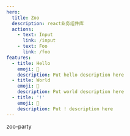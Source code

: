 ```yaml
---
hero:
  title: Zoo
  description: react业务组件库
  actions:
    - text: Input
      link: /input
    - text: Foo
      link: /foo
features:
  - title: Hello
    emoji: 💎
    description: Put hello description here
  - title: World
    emoji: 🌈
    description: Put world description here
  - title: '!'
    emoji: 🚀
    description: Put ! description here
---
```


zoo-party
